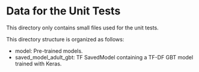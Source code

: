 # Data for the Unit Tests

This directory only contains small files used for the unit tests.

This directory structure is organized as follows: 
- model: Pre-trained models. 
- saved_model_adult_gbt: TF SavedModel containing a TF-DF GBT model trained with
Keras.
